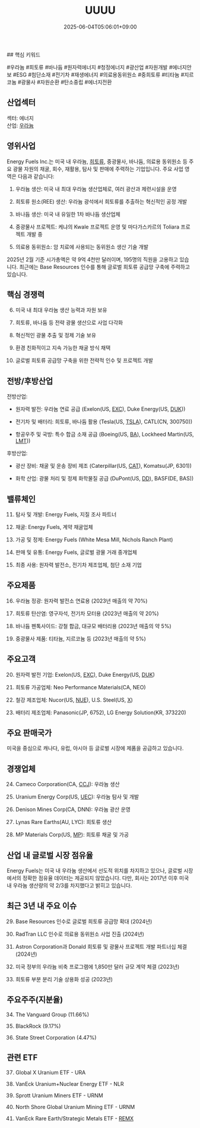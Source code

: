 ﻿---
title: "UUUU"
date: 2025-06-04T05:06:01+09:00
lastmod: 2025-06-04T05:06:01+09:00
type: docs
sidebar:
  open: true
weight: 922
---
<div style="display:none">
  <meta property="article:published_time" content="2025-06-03T20:06:01Z" />
  <meta property="article:modified_time" content="2025-06-03T20:06:01Z" />
</div>
## 핵심 키워드

#우라늄 #희토류 #바나듐 #원자력에너지 #청정에너지 #광산업 #자원개발 #에너지안보 #ESG #첨단소재 #전기차 #재생에너지 #의료용동위원소 #중희토류 #티타늄 #지르코늄 #광물사 #자원순환 #탄소중립 #에너지전환

## 산업섹터

섹터: 에너지  
산업: [우라늄](/industry-study/2산업원자재-산업1비철금속-비철금속-귀금속우라늄/)

## 영위사업

Energy Fuels Inc.는 미국 내 우라늄, [희토류](/industry-study/2산업원자재-산업1비철금속희토류/), 중광물사, 바나듐, 의료용 동위원소 등 주요 광물 자원의 채굴, 회수, 재활용, 탐사 및 판매에 주력하는 기업입니다. 주요 사업 영역은 다음과 같습니다:

1. 우라늄 생산: 미국 내 최대 우라늄 생산업체로, 여러 광산과 제련시설을 운영
    
2. 희토류 원소(REE) 생산: 우라늄 광석에서 희토류를 추출하는 혁신적인 공정 개발
    
3. 바나듐 생산: 미국 내 유일한 1차 바나듐 생산업체
    
4. 중광물사 프로젝트: 케냐의 Kwale 프로젝트 운영 및 마다가스카르의 Toliara 프로젝트 개발 중
    
5. 의료용 동위원소: 암 치료에 사용되는 동위원소 생산 기술 개발

2025년 2월 기준 시가총액은 약 9억 4천만 달러이며, 195명의 직원을 고용하고 있습니다. 최근에는 Base Resources 인수를 통해 글로벌 희토류 공급망 구축에 주력하고 있습니다.

## 핵심 경쟁력

6. 미국 내 최대 우라늄 생산 능력과 자원 보유
    
7. 희토류, 바나듐 등 전략 광물 생산으로 사업 다각화
    
8. 혁신적인 광물 추출 및 정제 기술 보유
    
9. 환경 친화적이고 지속 가능한 채굴 방식 채택
    
10. 글로벌 희토류 공급망 구축을 위한 전략적 인수 및 프로젝트 개발

## 전방/후방산업

전방산업:

- 원자력 발전: 우라늄 연료 공급 (Exelon(US, [EXC](/company-analysis/exc/)), Duke Energy(US, [DUK](/company-analysis/duk/)))
    
- 전기차 및 배터리: 희토류, 바나듐 활용 (Tesla(US, [TSLA](/company-analysis/tsla/)), CATL(CN, 300750))
    
- 항공우주 및 국방: 특수 합금 소재 공급 (Boeing(US, [BA](/company-analysis/ba/)), Lockheed Martin(US, [LMT](/company-analysis/lmt/)))

후방산업:

- 광산 장비: 채굴 및 운송 장비 제조 (Caterpillar(US, [CAT](/company-analysis/cat/)), Komatsu(JP, 6301))
    
- 화학 산업: 광물 처리 및 정제 화학물질 공급 (DuPont(US, [DD](/company-analysis/dd/)), BASF(DE, BAS))

## 밸류체인

11. 탐사 및 개발: Energy Fuels, 지질 조사 파트너
    
12. 채굴: Energy Fuels, 계약 채굴업체
    
13. 가공 및 정제: Energy Fuels (White Mesa Mill, Nichols Ranch Plant)
    
14. 판매 및 유통: Energy Fuels, 글로벌 광물 거래 중개업체
    
15. 최종 사용: 원자력 발전소, 전기차 제조업체, 첨단 소재 기업

## 주요제품

16. 우라늄 정광: 원자력 발전소 연료용 (2023년 매출의 약 70%)
    
17. 희토류 탄산염: 영구자석, 전기차 모터용 (2023년 매출의 약 20%)
    
18. 바나듐 펜톡사이드: 강철 합금, 대규모 배터리용 (2023년 매출의 약 5%)
    
19. 중광물사 제품: 티타늄, 지르코늄 등 (2023년 매출의 약 5%)

## 주요고객

20. 원자력 발전 기업: Exelon(US, [EXC](/company-analysis/exc/)), Duke Energy(US, [DUK](/company-analysis/duk/))
    
21. 희토류 가공업체: Neo Performance Materials(CA, NEO)
    
22. 철강 제조업체: Nucor(US, [NUE](/company-analysis/nue/)), U.S. Steel(US, [X](/company-analysis/x/))
    
23. 배터리 제조업체: Panasonic(JP, 6752), LG Energy Solution(KR, 373220)

## 주요 판매국가

미국을 중심으로 캐나다, 유럽, 아시아 등 글로벌 시장에 제품을 공급하고 있습니다.

## 경쟁업체

24. Cameco Corporation(CA, [CCJ](/company-analysis/ccj/)): 우라늄 생산
    
25. Uranium Energy Corp(US, [UEC](/company-analysis/uec/)): 우라늄 탐사 및 개발
    
26. Denison Mines Corp(CA, DNN): 우라늄 광산 운영
    
27. Lynas Rare Earths(AU, LYC): 희토류 생산
    
28. MP Materials Corp(US, [MP](/company-analysis/mp/)): 희토류 채굴 및 가공

## 산업 내 글로벌 시장 점유율

Energy Fuels는 미국 내 우라늄 생산에서 선도적 위치를 차지하고 있으나, 글로벌 시장에서의 정확한 점유율 데이터는 제공되지 않았습니다. 다만, 회사는 2017년 이후 미국 내 우라늄 생산량의 약 2/3를 차지했다고 밝히고 있습니다.

## 최근 3년 내 주요 이슈

29. Base Resources 인수로 글로벌 희토류 공급망 확대 (2024년)
    
30. RadTran LLC 인수로 의료용 동위원소 사업 진출 (2024년)
    
31. Astron Corporation과 Donald 희토류 및 광물사 프로젝트 개발 파트너십 체결 (2024년)
    
32. 미국 정부의 우라늄 비축 프로그램에 1,850만 달러 규모 계약 체결 (2023년)
    
33. 희토류 부분 분리 기술 상용화 성공 (2023년)

## 주요주주(지분율)

34. The Vanguard Group (11.66%)
    
35. BlackRock (9.17%)
    
36. State Street Corporation (4.47%)

## 관련 ETF

37. Global X Uranium ETF - URA
    
38. VanEck Uranium+Nuclear Energy ETF - NLR
    
39. Sprott Uranium Miners ETF - URNM
    
40. North Shore Global Uranium Mining ETF - URNM
    
41. VanEck Rare Earth/Strategic Metals ETF - [REMX](/company-analysis/remx/)
